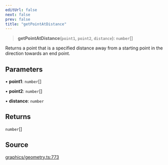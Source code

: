 ```yaml
---
editUrl: false
next: false
prev: false
title: "getPointAtDistance"
---
```


> **getPointAtDistance**(`point1`, `point2`, `distance`): `number`[]

Returns a point that is a specified distance away from a starting point in
the direction towards an end point.

## Parameters

• **point1**: `number`[]

• **point2**: `number`[]

• **distance**: `number`

## Returns

`number`[]

## Source

[graphics/geometry.ts:773](https://github.com/dgmjs/dgmjs/blob/6298c851d69b83f472385d1ebb3c937ddb56985d/packages/core/src/graphics/geometry.ts#L773)
